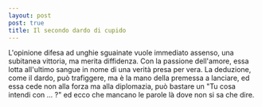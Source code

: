 ```yaml
---
layout: post
post: true
title: Il secondo dardo di cupido
---
```

L'opinione difesa ad unghie sguainate vuole immediato assenso, una subitanea vittoria, ma merita diffidenza. Con la passione dell'amore, essa lotta all'ultimo sangue in nome di una verità presa per vera. La deduzione, come il dardo, può trafiggere, ma è la mano della premessa a lanciare, ed essa cede non alla forza ma alla diplomazia, può bastare un "Tu cosa intendi con ... ?" ed ecco che mancano le parole là dove non si sa che dire.
